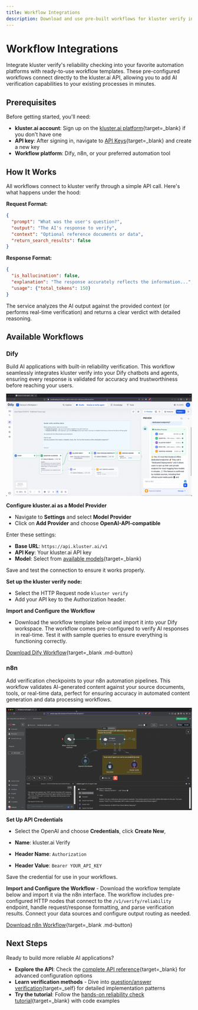 ```yaml
---
title: Workflow Integrations
description: Download and use pre-built workflows for kluster verify in Dify, n8n, and other platforms using direct API integration.
---
```


# Workflow Integrations

Integrate kluster verify's reliability checking into your favorite automation platforms with ready-to-use workflow templates. These pre-configured workflows connect directly to the kluster.ai API, allowing you to add AI verification capabilities to your existing processes in minutes.

## Prerequisites

Before getting started, you'll need:

- **kluster.ai account**: Sign up on the [kluster.ai platform](https://platform.kluster.ai/signup){target=_blank} if you don't have one
- **API key**: After signing in, navigate to [API Keys](https://platform.kluster.ai/apikeys){target=_blank} and create a new key
- **Workflow platform**: Dify, n8n, or your preferred automation tool

## How It Works

All workflows connect to kluster verify through a simple API call. Here's what happens under the hood:

**Request Format:**
```json
{
  "prompt": "What was the user's question?",
  "output": "The AI's response to verify", 
  "context": "Optional reference documents or data",
  "return_search_results": false
}
```

**Response Format:**
```json
{
  "is_hallucination": false,
  "explanation": "The response accurately reflects the information...",
  "usage": {"total_tokens": 150}
}
```

The service analyzes the AI output against the provided context (or performs real-time verification) and returns a clear verdict with detailed reasoning.

## Available Workflows

### Dify

Build AI applications with built-in reliability verification. This workflow seamlessly integrates kluster verify into your Dify chatbots and agents, ensuring every response is validated for accuracy and trustworthiness before reaching your users.

![Dify workflow for kluster verify](/images/get-started/verify/dify_workflow.webp)

**Configure kluster.ai as a Model Provider** 

- Navigate to **Settings** and select **Model Provider**
- Click on **Add Provider** and choose **OpenAI-API-compatible**

Enter these settings:

- **Base URL**: `https://api.kluster.ai/v1`
- **API Key**: Your kluster.ai API key
- **Model**: Select from [available models](https://platform.kluster.ai/models){target=_blank}

Save and test the connection to ensure it works properly.

**Set up the kluster verify node:**
- Select the HTTP Request node `kluster verify`
- Add your API key to the Authorization header.

**Import and Configure the Workflow** 

- Download the workflow template below and import it into your Dify workspace. The workflow comes pre-configured to verify AI responses in real-time. Test it with sample queries to ensure everything is functioning correctly.

[Download Dify Workflow](workflows/dify_workflow.yml){target=_blank .md-button}

### n8n

Add verification checkpoints to your n8n automation pipelines. This workflow validates AI-generated content against your source documents, tools, or real-time data, perfect for ensuring accuracy in automated content generation and data processing workflows.

![n8n workflow for kluster verify](/images/get-started/verify/n8n_workflow.webp)

**Set Up API Credentials**

- Select the OpenAI and choose **Credentials**, click **Create New**,

- **Name**: kluster.ai Verify
- **Header Name**: `Authorization`
- **Header Value**: `Bearer YOUR_API_KEY`

Save the credential for use in your workflows.

**Import and Configure the Workflow** - Download the workflow template below and import it via the n8n interface. The workflow includes pre-configured HTTP nodes that connect to the `/v1/verify/reliability` endpoint, handle request/response formatting, and parse verification results. Connect your data sources and configure output routing as needed.

[Download n8n Workflow](workflows/n8n_workflow.json){target=_blank .md-button}


## Next Steps

Ready to build more reliable AI applications?

- **Explore the API**: Check the [complete API reference](/api-reference/reference/){target=_blank} for advanced configuration options
- **Learn verification methods** - Dive into [question/answer verification](/get-started/verify/reliability/question-answer/){target=_self} for detailed implementation patterns
- **Try the tutorial**: Follow the [hands-on reliability check tutorial](/tutorials/klusterai-api/reliability-check/){target=_blank} with code examples